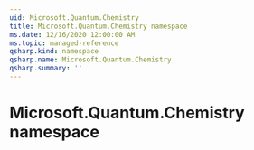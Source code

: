 ```yaml
---
uid: Microsoft.Quantum.Chemistry
title: Microsoft.Quantum.Chemistry namespace
ms.date: 12/16/2020 12:00:00 AM
ms.topic: managed-reference
qsharp.kind: namespace
qsharp.name: Microsoft.Quantum.Chemistry
qsharp.summary: ''
---
```


# Microsoft.Quantum.Chemistry namespace




